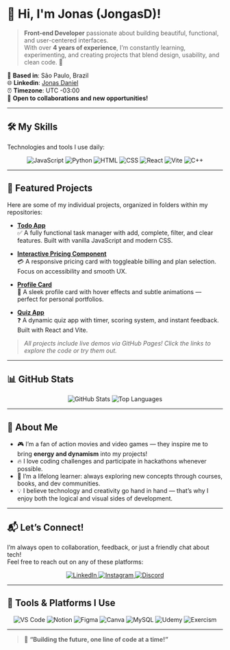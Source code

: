 # 👋 Hi, I'm Jonas (JongasD)!

> **Front-end Developer** passionate about building beautiful, functional, and user-centered interfaces.  
> With over **4 years of experience**, I’m constantly learning, experimenting, and creating projects that blend design, usability, and clean code. 🚀

📍 **Based in**: São Paulo, Brazil  
🌐 **Linkedin**: [Jonas Daniel](https://www.linkedin.com/in/jonas-daniel-9904b63)  
⏰ **Timezone**: UTC -03:00  
💬 **Open to collaborations and new opportunities!**

---

## 🛠️ My Skills

Technologies and tools I use daily:

<p align="center">
  <img src="https://img.shields.io/badge/JavaScript-F7DF1E?style=for-the-badge&logo=javascript&logoColor=black" alt="JavaScript"/>
  <img src="https://img.shields.io/badge/Python-3776AB?style=for-the-badge&logo=python&logoColor=white" alt="Python"/>
  <img src="https://img.shields.io/badge/HTML5-E34F26?style=for-the-badge&logo=html5&logoColor=white" alt="HTML"/>
  <img src="https://img.shields.io/badge/CSS3-1572B6?style=for-the-badge&logo=css3&logoColor=white" alt="CSS"/>
  <img src="https://img.shields.io/badge/React-61DAFB?style=for-the-badge&logo=react&logoColor=black" alt="React"/>
  <img src="https://img.shields.io/badge/Vite-646CFF?style=for-the-badge&logo=vite&logoColor=white" alt="Vite"/>
  <img src="https://img.shields.io/badge/C++-00599C?style=for-the-badge&logo=c%2B%2B&logoColor=white" alt="C++"/>
</p>

---

## 📂 Featured Projects

Here are some of my individual projects, organized in folders within my repositories:

- **[Todo App](https://github.com/JongasD/Challenges-FrontEnd-Mentor/tree/main/todo-app)**  
  ✅ A fully functional task manager with add, complete, filter, and clear features. Built with vanilla JavaScript and modern CSS.

- **[Interactive Pricing Component](https://github.com/JongasD/Challenges-FrontEnd-Mentor/tree/main/interactive-pricing-component)**  
  💳 A responsive pricing card with toggleable billing and plan selection. Focus on accessibility and smooth UX.

- **[Profile Card](https://github.com/JongasD/Projetos-Lopes/tree/main/profile-card)**  
  👤 A sleek profile card with hover effects and subtle animations — perfect for personal portfolios.

- **[Quiz App](https://github.com/JongasD/Projetos-Lopes/tree/main/quiz-app)**  
  ❓ A dynamic quiz app with timer, scoring system, and instant feedback. Built with React and Vite.

> *All projects include live demos via GitHub Pages! Click the links to explore the code or try them out.*

---

## 📊 GitHub Stats

<p align="center">
  <img src="https://github-readme-stats.vercel.app/api?username=JongasD&show_icons=true&theme=react-dark" alt="GitHub Stats"/>
  <img src="https://github-readme-stats.vercel.app/api/top-langs/?username=JongasD&layout=compact&theme=react-dark" alt="Top Languages"/>
</p>

---

## 🌟 About Me

- 🎮 I’m a fan of action movies and video games — they inspire me to bring **energy and dynamism** into my projects!
- 🔥 I love coding challenges and participate in hackathons whenever possible.
- 🧠 I’m a lifelong learner: always exploring new concepts through courses, books, and dev communities.
- 💡 I believe technology and creativity go hand in hand — that’s why I enjoy both the logical and visual sides of development.

---

## 📬 Let’s Connect!

I’m always open to collaboration, feedback, or just a friendly chat about tech!  
Feel free to reach out on any of these platforms:

<p align="center">
  <a href="https://www.linkedin.com/in/jonas-daniel-9904b63">
    <img src="https://img.shields.io/badge/LinkedIn-0077B5?style=for-the-badge&logo=linkedin&logoColor=white" alt="LinkedIn"/>
  </a>
  <a href="https://instagram.com/carinbaaj">
    <img src="https://img.shields.io/badge/Instagram-E4405F?style=for-the-badge&logo=instagram&logoColor=white" alt="Instagram"/>
  </a>
  <a href="https://discord.com/users/carinba">
    <img src="https://img.shields.io/badge/Discord-5865F2?style=for-the-badge&logo=discord&logoColor=white" alt="Discord"/>
  </a>
</p>

---

## 🧰 Tools & Platforms I Use

<p align="center">
  <img src="https://img.shields.io/badge/Visual_Studio_Code-0078D4?style=for-the-badge&logo=visual%20studio%20code&logoColor=white" alt="VS Code"/>
  <img src="https://img.shields.io/badge/Notion-000000?style=for-the-badge&logo=notion&logoColor=white" alt="Notion"/>
  <img src="https://img.shields.io/badge/Figma-F24E1E?style=for-the-badge&logo=figma&logoColor=white" alt="Figma"/>
  <img src="https://img.shields.io/badge/Canva-%2300C4CC.svg?style=for-the-badge&logo=Canva&logoColor=white" alt="Canva"/>
  <img src="https://img.shields.io/badge/MySQL-005C84?style=for-the-badge&logo=mysql&logoColor=white" alt="MySQL"/>
  <img src="https://img.shields.io/badge/Udemy-EC5252?style=for-the-badge&logo=Udemy&logoColor=white" alt="Udemy"/>
  <img src="https://img.shields.io/badge/Exercism-009CAB?style=for-the-badge&logo=exercism&logoColor=white" alt="Exercism"/>
</p>

---

> 💬 **“Building the future, one line of code at a time!”**

